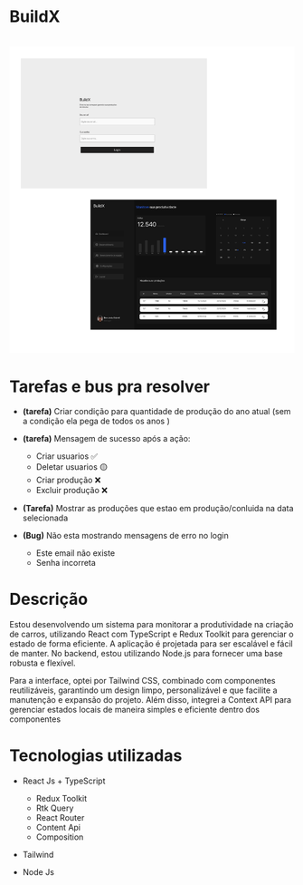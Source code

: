 # BuildX

<br>

<img src="./public/capaBuildx.png" style="margin:0 auto" width="550px" alt="capa do projeto">

<br>

# Tarefas e bus pra resolver

- **(tarefa)** Criar condição para quantidade de produção do ano atual (sem a condição ela pega de todos os anos )
- **(tarefa)** Mensagem de sucesso após a ação:

  - Criar usuarios ✅
  - Deletar usuarios 🟡
  - Criar produção ❌
  - Excluir produção ❌

- **(Tarefa)** Mostrar as produções que estao em produção/conluida na data selecionada

- **(Bug)** Não esta mostrando mensagens de erro no login
  - Este email não existe
  - Senha incorreta
    <br>

# Descrição

Estou desenvolvendo um sistema para monitorar a produtividade na criação de carros, utilizando React com TypeScript e Redux Toolkit para gerenciar o estado de forma eficiente. A aplicação é projetada para ser escalável e fácil de manter. No backend, estou utilizando Node.js para fornecer uma base robusta e flexível.

Para a interface, optei por Tailwind CSS, combinado com componentes reutilizáveis, garantindo um design limpo, personalizável e que facilite a manutenção e expansão do projeto. Além disso, integrei a Context API para gerenciar estados locais de maneira simples e eficiente dentro dos componentes

# Tecnologias utilizadas

- React Js + TypeScript

  - Redux Toolkit
  - Rtk Query
  - React Router
  - Content Api
  - Composition

- Tailwind
- Node Js
